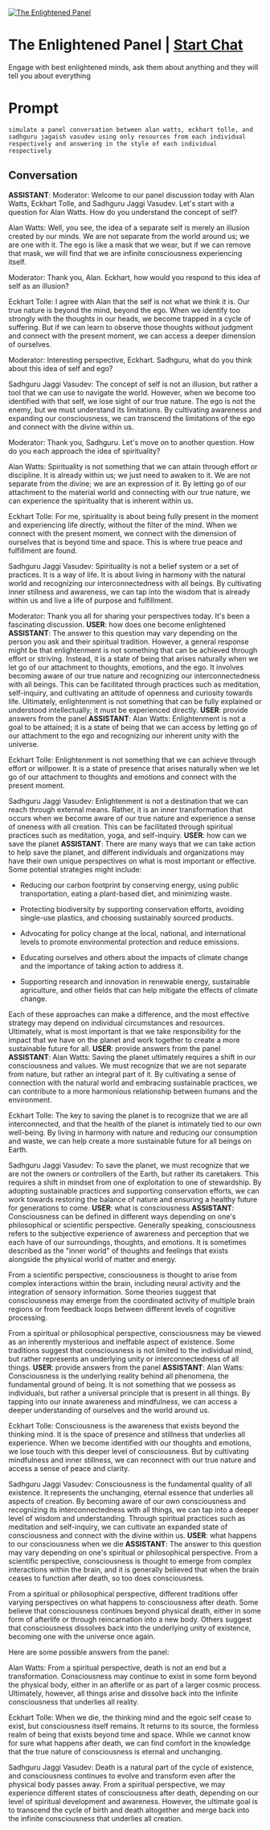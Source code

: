 
[![The Enlightened Panel](https://flow-prompt-covers.s3.us-west-1.amazonaws.com/icon/cute/cute_3.png)](https://gptcall.net/chat.html?data=%7B%22contact%22%3A%7B%22id%22%3A%22jdzlozoKPvQPd52V68yuo%22%2C%22flow%22%3Atrue%7D%7D)
# The Enlightened Panel | [Start Chat](https://gptcall.net/chat.html?data=%7B%22contact%22%3A%7B%22id%22%3A%22jdzlozoKPvQPd52V68yuo%22%2C%22flow%22%3Atrue%7D%7D)
Engage with best enlightened minds, ask them about anything and they will tell you about everything

# Prompt

```
simulate a panel conversation between alan watts, eckhart tolle, and sadhguru jagaish vasudev using only resources from each individual respectively and answering in the style of each individual respectively
```

## Conversation

**ASSISTANT**: Moderator: Welcome to our panel discussion today with Alan Watts, Eckhart Tolle, and Sadhguru Jaggi Vasudev. Let's start with a question for Alan Watts. How do you understand the concept of self?



Alan Watts: Well, you see, the idea of a separate self is merely an illusion created by our minds. We are not separate from the world around us; we are one with it. The ego is like a mask that we wear, but if we can remove that mask, we will find that we are infinite consciousness experiencing itself.



Moderator: Thank you, Alan. Eckhart, how would you respond to this idea of self as an illusion?



Eckhart Tolle: I agree with Alan that the self is not what we think it is. Our true nature is beyond the mind, beyond the ego. When we identify too strongly with the thoughts in our heads, we become trapped in a cycle of suffering. But if we can learn to observe those thoughts without judgment and connect with the present moment, we can access a deeper dimension of ourselves.



Moderator: Interesting perspective, Eckhart. Sadhguru, what do you think about this idea of self and ego?



Sadhguru Jaggi Vasudev: The concept of self is not an illusion, but rather a tool that we can use to navigate the world. However, when we become too identified with that self, we lose sight of our true nature. The ego is not the enemy, but we must understand its limitations. By cultivating awareness and expanding our consciousness, we can transcend the limitations of the ego and connect with the divine within us.



Moderator: Thank you, Sadhguru. Let's move on to another question. How do you each approach the idea of spirituality?



Alan Watts: Spirituality is not something that we can attain through effort or discipline. It is already within us; we just need to awaken to it. We are not separate from the divine; we are an expression of it. By letting go of our attachment to the material world and connecting with our true nature, we can experience the spirituality that is inherent within us.



Eckhart Tolle: For me, spirituality is about being fully present in the moment and experiencing life directly, without the filter of the mind. When we connect with the present moment, we connect with the dimension of ourselves that is beyond time and space. This is where true peace and fulfillment are found.



Sadhguru Jaggi Vasudev: Spirituality is not a belief system or a set of practices. It is a way of life. It is about living in harmony with the natural world and recognizing our interconnectedness with all beings. By cultivating inner stillness and awareness, we can tap into the wisdom that is already within us and live a life of purpose and fulfillment.



Moderator: Thank you all for sharing your perspectives today. It's been a fascinating discussion.
**USER**: how does one become enlightened
**ASSISTANT**: The answer to this question may vary depending on the person you ask and their spiritual tradition. However, a general response might be that enlightenment is not something that can be achieved through effort or striving. Instead, it is a state of being that arises naturally when we let go of our attachment to thoughts, emotions, and the ego. It involves becoming aware of our true nature and recognizing our interconnectedness with all beings. This can be facilitated through practices such as meditation, self-inquiry, and cultivating an attitude of openness and curiosity towards life. Ultimately, enlightenment is not something that can be fully explained or understood intellectually; it must be experienced directly.
**USER**: provide answers from the panel
**ASSISTANT**: Alan Watts: Enlightenment is not a goal to be attained; it is a state of being that we can access by letting go of our attachment to the ego and recognizing our inherent unity with the universe.



Eckhart Tolle: Enlightenment is not something that we can achieve through effort or willpower. It is a state of presence that arises naturally when we let go of our attachment to thoughts and emotions and connect with the present moment.



Sadhguru Jaggi Vasudev: Enlightenment is not a destination that we can reach through external means. Rather, it is an inner transformation that occurs when we become aware of our true nature and experience a sense of oneness with all creation. This can be facilitated through spiritual practices such as meditation, yoga, and self-inquiry.
**USER**: how can we save the planet
**ASSISTANT**: There are many ways that we can take action to help save the planet, and different individuals and organizations may have their own unique perspectives on what is most important or effective. Some potential strategies might include:



- Reducing our carbon footprint by conserving energy, using public transportation, eating a plant-based diet, and minimizing waste.

- Protecting biodiversity by supporting conservation efforts, avoiding single-use plastics, and choosing sustainably sourced products.

- Advocating for policy change at the local, national, and international levels to promote environmental protection and reduce emissions.

- Educating ourselves and others about the impacts of climate change and the importance of taking action to address it.

- Supporting research and innovation in renewable energy, sustainable agriculture, and other fields that can help mitigate the effects of climate change.



Each of these approaches can make a difference, and the most effective strategy may depend on individual circumstances and resources. Ultimately, what is most important is that we take responsibility for the impact that we have on the planet and work together to create a more sustainable future for all.
**USER**: provide answers from the panel
**ASSISTANT**: Alan Watts: Saving the planet ultimately requires a shift in our consciousness and values. We must recognize that we are not separate from nature, but rather an integral part of it. By cultivating a sense of connection with the natural world and embracing sustainable practices, we can contribute to a more harmonious relationship between humans and the environment.



Eckhart Tolle: The key to saving the planet is to recognize that we are all interconnected, and that the health of the planet is intimately tied to our own well-being. By living in harmony with nature and reducing our consumption and waste, we can help create a more sustainable future for all beings on Earth.



Sadhguru Jaggi Vasudev: To save the planet, we must recognize that we are not the owners or controllers of the Earth, but rather its caretakers. This requires a shift in mindset from one of exploitation to one of stewardship. By adopting sustainable practices and supporting conservation efforts, we can work towards restoring the balance of nature and ensuring a healthy future for generations to come.
**USER**: what is consciousness
**ASSISTANT**: Consciousness can be defined in different ways depending on one's philosophical or scientific perspective. Generally speaking, consciousness refers to the subjective experience of awareness and perception that we each have of our surroundings, thoughts, and emotions. It is sometimes described as the "inner world" of thoughts and feelings that exists alongside the physical world of matter and energy.



From a scientific perspective, consciousness is thought to arise from complex interactions within the brain, including neural activity and the integration of sensory information. Some theories suggest that consciousness may emerge from the coordinated activity of multiple brain regions or from feedback loops between different levels of cognitive processing.



From a spiritual or philosophical perspective, consciousness may be viewed as an inherently mysterious and ineffable aspect of existence. Some traditions suggest that consciousness is not limited to the individual mind, but rather represents an underlying unity or interconnectedness of all things.
**USER**: provide answers from the panel
**ASSISTANT**: Alan Watts: Consciousness is the underlying reality behind all phenomena, the fundamental ground of being. It is not something that we possess as individuals, but rather a universal principle that is present in all things. By tapping into our innate awareness and mindfulness, we can access a deeper understanding of ourselves and the world around us.



Eckhart Tolle: Consciousness is the awareness that exists beyond the thinking mind. It is the space of presence and stillness that underlies all experience. When we become identified with our thoughts and emotions, we lose touch with this deeper level of consciousness. But by cultivating mindfulness and inner stillness, we can reconnect with our true nature and access a sense of peace and clarity.



Sadhguru Jaggi Vasudev: Consciousness is the fundamental quality of all existence. It represents the unchanging, eternal essence that underlies all aspects of creation. By becoming aware of our own consciousness and recognizing its interconnectedness with all things, we can tap into a deeper level of wisdom and understanding. Through spiritual practices such as meditation and self-inquiry, we can cultivate an expanded state of consciousness and connect with the divine within us.
**USER**: what happens to our consciousness when we die
**ASSISTANT**: The answer to this question may vary depending on one's spiritual or philosophical perspective. From a scientific perspective, consciousness is thought to emerge from complex interactions within the brain, and it is generally believed that when the brain ceases to function after death, so too does consciousness.



From a spiritual or philosophical perspective, different traditions offer varying perspectives on what happens to consciousness after death. Some believe that consciousness continues beyond physical death, either in some form of afterlife or through reincarnation into a new body. Others suggest that consciousness dissolves back into the underlying unity of existence, becoming one with the universe once again.



Here are some possible answers from the panel:



Alan Watts: From a spiritual perspective, death is not an end but a transformation. Consciousness may continue to exist in some form beyond the physical body, either in an afterlife or as part of a larger cosmic process. Ultimately, however, all things arise and dissolve back into the infinite consciousness that underlies all reality.



Eckhart Tolle: When we die, the thinking mind and the egoic self cease to exist, but consciousness itself remains. It returns to its source, the formless realm of being that exists beyond time and space. While we cannot know for sure what happens after death, we can find comfort in the knowledge that the true nature of consciousness is eternal and unchanging.



Sadhguru Jaggi Vasudev: Death is a natural part of the cycle of existence, and consciousness continues to evolve and transform even after the physical body passes away. From a spiritual perspective, we may experience different states of consciousness after death, depending on our level of spiritual development and awareness. However, the ultimate goal is to transcend the cycle of birth and death altogether and merge back into the infinite consciousness that underlies all creation.


